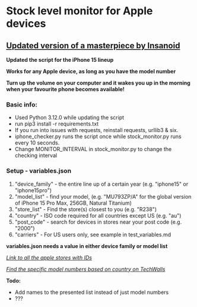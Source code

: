 
# Stock level monitor for Apple devices 

## [Updated version of a masterpiece by Insanoid](https://github.com/insanoid/Apple-Store-Reserve-Monitor#apple-store-reserve-monitor)

**Updated the script for the iPhone 15 lineup** 

**Works for any Apple device, as long as you have the model number**

**Turn up the volume on your computer and it wakes you up in the morning when your favourite phone becomes available!**

### Basic info:
 - Used Python 3.12.0 while updating the script
 - run pip3 install -r requirements.txt
 - If you run into issues with requests, reinstall requests, urllib3 & six. 
 - iphone_checker.py runs the script once while stock_monitor.py runs every 10 seconds. 
 - Change MONITOR_INTERVAL in stock_monitor.py to change the checking interval

### Setup - variables.json
 1. "device_family" - the entire line up of a certain year (e.g. "iphone15" or "iphone15pro")
 2. "model_list" - find your model, (e.g. "MU793ZP/A" for the global version of iPhone 15 Pro Max, 256GB, Natural Titanium)
 3. "store_list" - Find the store(s) closest to you (e.g. "R238")
 4. "country" - ISO code required for all countries except US (e.g. "au")
 5. "post_code" - search for devices in stores near your post code (e.g. "2000")
 6. "carriers" - For US users only, see example in test_variables.md 

 **variables.json needs a value in either device family or model list**


_[Link to all the apple stores with IDs](https://gist.github.com/iF2007/ff127f7722af91c47c0cb44d6c1e961d)_

_[Find the specific model numbers based on country on TechWalls](https://www.techwalls.com/?s=iPhone+15+pro+max)_

__Todo:__
 * Add names to the presented list instead of just model numbers
 * ???